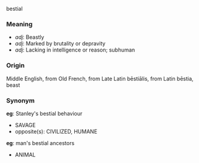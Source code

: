 bestial
### Meaning
+ _adj_: Beastly
+ _adj_: Marked by brutality or depravity
+ _adj_: Lacking in intelligence or reason; subhuman

### Origin

Middle English, from Old French, from Late Latin bēstiālis, from Latin bēstia, beast

### Synonym

__eg__: Stanley's bestial behaviour

+ SAVAGE
+ opposite(s): CIVILIZED, HUMANE

__eg__: man's bestial ancestors

+ ANIMAL


